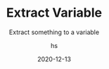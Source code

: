 ---
date: 2020-12-13
title: Extract Variable
technologies: [java]
topics: [refactoring]
author: hs
subtitle: Extract something to a variable
thumbnail: ./thumbnail.png
cardThumbnail: ./card.png
shortVideo:
  poster: ./tip.png
  url: https://youtu.be/rnJRe-lIaTI
leadin: |
  Highlight what you want to extract to a variable and press _Option + Command + V_ on macOS, or _Ctrl + Alt + V_ on Windows/Linux to extract it.

  **Pro tip:**
  
  Extracting parameters can be useful in improving the readability of your code.
---